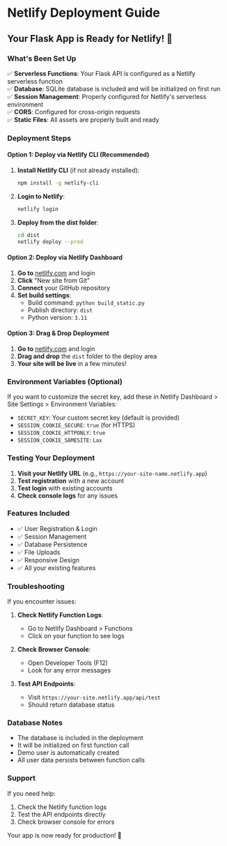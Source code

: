 # Netlify Deployment Guide

## Your Flask App is Ready for Netlify! 🚀

### What's Been Set Up

✅ **Serverless Functions**: Your Flask API is configured as a Netlify serverless function  
✅ **Database**: SQLite database is included and will be initialized on first run  
✅ **Session Management**: Properly configured for Netlify's serverless environment  
✅ **CORS**: Configured for cross-origin requests  
✅ **Static Files**: All assets are properly built and ready  

### Deployment Steps

#### Option 1: Deploy via Netlify CLI (Recommended)

1. **Install Netlify CLI** (if not already installed):
   ```bash
   npm install -g netlify-cli
   ```

2. **Login to Netlify**:
   ```bash
   netlify login
   ```

3. **Deploy from the dist folder**:
   ```bash
   cd dist
   netlify deploy --prod
   ```

#### Option 2: Deploy via Netlify Dashboard

1. **Go to** [netlify.com](https://netlify.com) and login
2. **Click** "New site from Git"
3. **Connect** your GitHub repository
4. **Set build settings**:
   - Build command: `python build_static.py`
   - Publish directory: `dist`
   - Python version: `3.11`

#### Option 3: Drag & Drop Deployment

1. **Go to** [netlify.com](https://netlify.com) and login
2. **Drag and drop** the `dist` folder to the deploy area
3. **Your site will be live** in a few minutes!

### Environment Variables (Optional)

If you want to customize the secret key, add these in Netlify Dashboard > Site Settings > Environment Variables:

- `SECRET_KEY`: Your custom secret key (default is provided)
- `SESSION_COOKIE_SECURE`: `true` (for HTTPS)
- `SESSION_COOKIE_HTTPONLY`: `true`
- `SESSION_COOKIE_SAMESITE`: `Lax`

### Testing Your Deployment

1. **Visit your Netlify URL** (e.g., `https://your-site-name.netlify.app`)
2. **Test registration** with a new account
3. **Test login** with existing accounts
4. **Check console logs** for any issues

### Features Included

- ✅ User Registration & Login
- ✅ Session Management
- ✅ Database Persistence
- ✅ File Uploads
- ✅ Responsive Design
- ✅ All your existing features

### Troubleshooting

If you encounter issues:

1. **Check Netlify Function Logs**:
   - Go to Netlify Dashboard > Functions
   - Click on your function to see logs

2. **Check Browser Console**:
   - Open Developer Tools (F12)
   - Look for any error messages

3. **Test API Endpoints**:
   - Visit `https://your-site.netlify.app/api/test`
   - Should return database status

### Database Notes

- The database is included in the deployment
- It will be initialized on first function call
- Demo user is automatically created
- All user data persists between function calls

### Support

If you need help:
1. Check the Netlify function logs
2. Test the API endpoints directly
3. Check browser console for errors

Your app is now ready for production! 🎉

